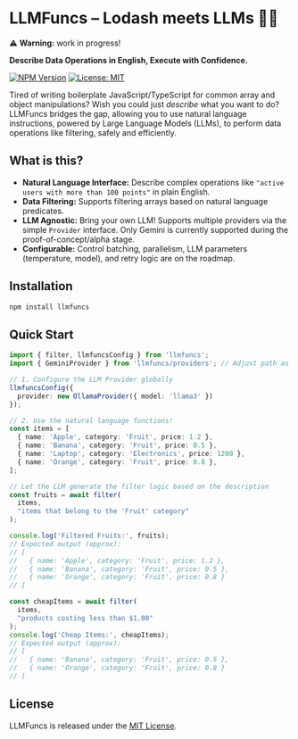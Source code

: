 # LLMFuncs – Lodash meets LLMs 🤖✨

⚠️ **Warning:** work in progress!

**Describe Data Operations in English, Execute with Confidence.**

[![NPM Version](https://img.shields.io/npm/v/llmfuncs?style=flat-square)](https://www.npmjs.com/package/llmfuncs)
[![License: MIT](https://img.shields.io/badge/License-MIT-yellow.svg?style=flat-square)](https://opensource.org/licenses/MIT)

Tired of writing boilerplate JavaScript/TypeScript for common array and object manipulations? Wish you could just *describe* what you want to do? LLMFuncs bridges the gap, allowing you to use natural language instructions, powered by Large Language Models (LLMs), to perform data operations like filtering, safely and efficiently.

## What is this?

* **Natural Language Interface:** Describe complex operations like `"active users with more than 100 points"` in plain English.
* **Data Filtering:** Supports filtering arrays based on natural language predicates.
* **LLM Agnostic:** Bring your own LLM! Supports multiple providers via the simple `Provider` interface. Only Gemini is currently supported during the proof-of-concept/alpha stage.
* **Configurable:** Control batching, parallelism, LLM parameters (temperature, model), and retry logic are on the roadmap.

## Installation

```bash
npm install llmfuncs
```
## Quick Start

```typescript
import { filter, llmfuncsConfig } from 'llmfuncs';
import { GeminiProvider } from 'llmfuncs/providers'; // Adjust path as needed

// 1. Configure the LLM Provider globally
llmfuncsConfig({
  provider: new OllamaProvider({ model: 'llama3' })
});

// 2. Use the natural language functions!
const items = [
  { name: 'Apple', category: 'Fruit', price: 1.2 },
  { name: 'Banana', category: 'Fruit', price: 0.5 },
  { name: 'Laptop', category: 'Electronics', price: 1200 },
  { name: 'Orange', category: 'Fruit', price: 0.8 },
];

// Let the LLM generate the filter logic based on the description
const fruits = await filter(
  items,
  "items that belong to the 'Fruit' category"
);

console.log('Filtered Fruits:', fruits);
// Expected output (approx):
// [
//   { name: 'Apple', category: 'Fruit', price: 1.2 },
//   { name: 'Banana', category: 'Fruit', price: 0.5 },
//   { name: 'Orange', category: 'Fruit', price: 0.8 }
// ]

const cheapItems = await filter(
  items,
  "products costing less than $1.00"
);
console.log('Cheap Items:', cheapItems);
// Expected output (approx):
// [
//   { name: 'Banana', category: 'Fruit', price: 0.5 },
//   { name: 'Orange', category: 'Fruit', price: 0.8 }
// ]

```

## License

LLMFuncs is released under the [MIT License](LICENSE).